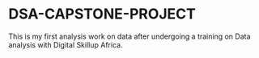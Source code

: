 # DSA-CAPSTONE-PROJECT
This is my first analysis work on data after undergoing a training on Data analysis with Digital Skillup Africa.
